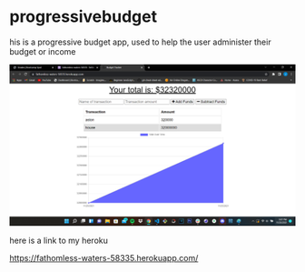 # progressivebudget

his is a progressive budget app, used to help the user administer their budget or income 

![screenshot](./images/screen.png)


here is a link to my heroku

https://fathomless-waters-58335.herokuapp.com/